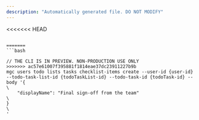 ```yaml
---
description: "Automatically generated file. DO NOT MODIFY"
---
```


<<<<<<< HEAD
```cli

=======
```bash

// THE CLI IS IN PREVIEW. NON-PRODUCTION USE ONLY
>>>>>>> ac57e61007f395881f1814eae37dc23911227b9b
mgc users todo lists tasks checklist-items create --user-id {user-id} --todo-task-list-id {todoTaskList-id} --todo-task-id {todoTask-id} --body '{\
    "displayName": "Final sign-off from the team"\
}\
'

```
